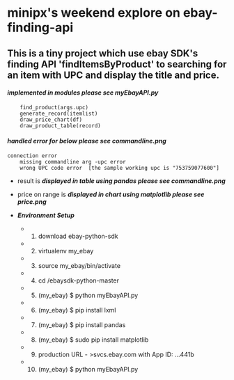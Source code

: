 # minipx's weekend explore on ebay-finding-api

## This is a tiny project which use ebay SDK's finding API 'findItemsByProduct' to searching for an item with UPC and display the title and price.

#### _implemented in modules please see myEbayAPI.py_
		find_product(args.upc)
		generate_record(itemlist)
		draw_price_chart(df)
		draw_product_table(record)

#### _handled error for below please see commandline.png_
	connection error
        missing commandline arg -upc error
        wrong UPC code error  [the sample working upc is "753759077600"]

* result is **_displayed in table using pandas please see commandline.png_**


* price on range is **_displayed in chart using matplotlib please see price.png_**


* **_Environment Setup_**

  - 1. download ebay-python-sdk

  - 2. virtualenv my_ebay

  - 3. source my_ebay/bin/activate

  - 4. cd /ebaysdk-python-master

  - 5. (my_ebay) $ python myEbayAPI.py 

  - 6. (my_ebay) $ pip install lxml

  - 7. (my_ebay) $ pip install pandas

  - 8. (my_ebay) $ sudo pip install matplotlib

  - 9. production URL - >svcs.ebay.com with App ID: …441b

  - 10. (my_ebay) $ python myEbayAPI.py



